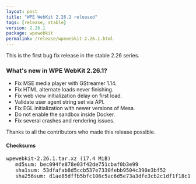 ```yaml
---
layout: post
title: "WPE WebKit 2.26.1 released"
tags: [release, stable]
version: 2.26.1
package: wpewebkit
permalink: /release/wpewebkit-2.26.1.html
---
```


This is the first bug fix release in the stable 2.26 series.

### What's new in WPE WebKit 2.26.1?

- Fix MSE media player with GStreamer 1.14.
- Fix HTML alternate loads never finishing.
- Fix web view initialization delay on first load.
- Validate user agent string set via API.
- Fix EGL initialization with newer versions of Mesa.
- Do not enable the sandbox inside Docker.
- Fix several crashes and rendering issues.

Thanks to all the contributors who made this release possible.

#### Checksums

<pre>
wpewebkit-2.26.1.tar.xz (17.4 MiB)
   md5sum: bec094fe878e03f42de751cbaf0b3e99
   sha1sum: 53dfafab8d5ccb537e7330febb9504c390e3bf52
   sha256sum: d1ae85dffb5bfc106c5ac6d5e73a3dfe3cb2c1df1f18c16103e1dc744cd4ac14
</pre>
